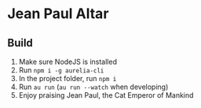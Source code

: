 # Jean Paul Altar

## Build

1. Make sure NodeJS is installed
2. Run `npm i -g aurelia-cli`
3. In the project folder, run `npm i`
4. Run `au run` \(`au run --watch` when developing\)
5. Enjoy praising Jean Paul, the Cat Emperor of Mankind